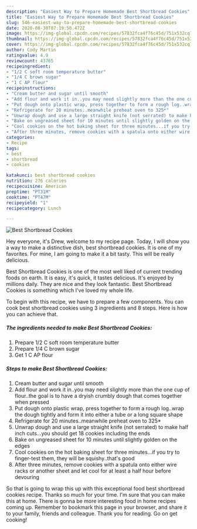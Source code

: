 ```yaml
---
description: "Easiest Way to Prepare Homemade Best Shortbread Cookies"
title: "Easiest Way to Prepare Homemade Best Shortbread Cookies"
slug: 546-easiest-way-to-prepare-homemade-best-shortbread-cookies
date: 2020-08-30T07:19:50.472Z
image: https://img-global.cpcdn.com/recipes/57832fca4f76c45d/751x532cq70/best-shortbread-cookies-recipe-main-photo.jpg
thumbnail: https://img-global.cpcdn.com/recipes/57832fca4f76c45d/751x532cq70/best-shortbread-cookies-recipe-main-photo.jpg
cover: https://img-global.cpcdn.com/recipes/57832fca4f76c45d/751x532cq70/best-shortbread-cookies-recipe-main-photo.jpg
author: Cody Martin
ratingvalue: 4.9
reviewcount: 43765
recipeingredient:
- "1/2 C soft room temperature butter"
- "1/4 C brown sugar"
- "1 C AP flour"
recipeinstructions:
- "Cream butter and sugar until smooth"
- "Add flour and work it in..you may need slightly more than the one cup of flour..the goal is to have a dryish crumbly dough that comes together when pressed"
- "Put dough onto plastic wrap, press together to form a rough log..wrap the dough tightly and form it into either a tube or a long square shape"
- "Refrigerate for 20 minutes..meanwhile preheat oven to 325*"
- "Unwrap dough and use a large straight knife (not serrated) to make half inch cuts...you should get 18 cookies including the ends"
- "Bake on ungreased sheet for 10 minutes until slightly golden on the edges"
- "Cool cookies on the hot baking sheet for three minutes...if you try to finger-test them, they will be squishy..that&#39;s good"
- "After three minutes, remove cookies with a spatula onto either wire racks or another sheet and let cool for at least a half hour before devouring"
categories:
- Recipe
tags:
- best
- shortbread
- cookies

katakunci: best shortbread cookies 
nutrition: 276 calories
recipecuisine: American
preptime: "PT31M"
cooktime: "PT47M"
recipeyield: "1"
recipecategory: Lunch

---
```



![Best Shortbread Cookies](https://img-global.cpcdn.com/recipes/57832fca4f76c45d/751x532cq70/best-shortbread-cookies-recipe-main-photo.jpg)

Hey everyone, it's Drew, welcome to my recipe page. Today, I will show you a way to make a distinctive dish, best shortbread cookies. It is one of my favorites. For mine, I am going to make it a bit tasty. This will be really delicious.



Best Shortbread Cookies is one of the most well liked of current trending foods on earth. It is easy, it's quick, it tastes delicious. It's enjoyed by millions daily. They are nice and they look fantastic. Best Shortbread Cookies is something which I've loved my whole life.


To begin with this recipe, we have to prepare a few components. You can cook best shortbread cookies using 3 ingredients and 8 steps. Here is how you can achieve that.

<!--inarticleads1-->

##### The ingredients needed to make Best Shortbread Cookies:

1. Prepare 1/2 C soft room temperature butter
1. Prepare 1/4 C brown sugar
1. Get 1 C AP flour




<!--inarticleads2-->

##### Steps to make Best Shortbread Cookies:

1. Cream butter and sugar until smooth
1. Add flour and work it in..you may need slightly more than the one cup of flour..the goal is to have a dryish crumbly dough that comes together when pressed
1. Put dough onto plastic wrap, press together to form a rough log..wrap the dough tightly and form it into either a tube or a long square shape
1. Refrigerate for 20 minutes..meanwhile preheat oven to 325*
1. Unwrap dough and use a large straight knife (not serrated) to make half inch cuts...you should get 18 cookies including the ends
1. Bake on ungreased sheet for 10 minutes until slightly golden on the edges
1. Cool cookies on the hot baking sheet for three minutes...if you try to finger-test them, they will be squishy..that&#39;s good
1. After three minutes, remove cookies with a spatula onto either wire racks or another sheet and let cool for at least a half hour before devouring




So that is going to wrap this up with this exceptional food best shortbread cookies recipe. Thanks so much for your time. I'm sure that you can make this at home. There is gonna be more interesting food in home recipes coming up. Remember to bookmark this page in your browser, and share it to your family, friends and colleague. Thank you for reading. Go on get cooking!
